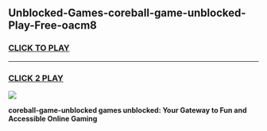 
## Unblocked-Games-coreball-game-unblocked-Play-Free-oacm8
<h3>
<a href="https://premium76.site?title=coreball-game-unblocked&ref=23A">CLICK TO PLAY</a></h3>
<hr>

<h3>
<a href="https://premium76.site?title=coreball-game-unblocked&ref=23A">CLICK 2 PLAY</a>
  
</h3>

<a href="https://premium76.site?title=coreball-game-unblocked&ref=23A"><img src="https://clearcache.store/games.png"></a>


**coreball-game-unblocked games unblocked: Your Gateway to Fun and Accessible Online Gaming**
